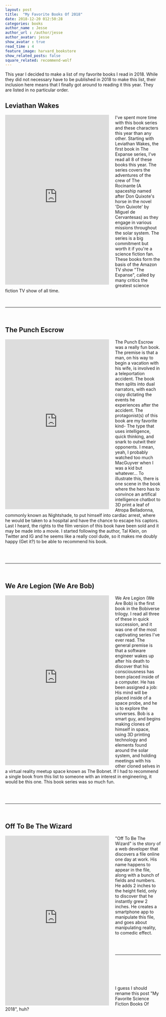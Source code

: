 ```yaml
---
layout: post
title:  "My Favorite Books Of 2018"
date: 2018-12-20 012:50:28
categories: books
author_name : Jesse
author_url : /author/jesse
author_avatar: jesse
show_avatar : true
read_time : 4
feature_image: harvard_bookstore
show_related_posts: false
square_related: recommend-wolf
---
```


This year I decided to make a list of my favorite books I read in 2018. While they did not necessary have to be published in 2018 to make this list, their inclusion here means that I finally got around to reading it this year. They are listed in no particular order.

<div>
<h2>Leviathan Wakes</h2>
<iframe style="max-width: 100%;float:left;padding-right: 20px" src="https://read.amazon.com/kp/card?asin=0316129089&amp;preview=inline&amp;linkCode=kpe&amp;ref_=cm_sw_r_kb_dp_sTzZwb050CJB9&amp;" width="336" height="550" frameborder="0" allowfullscreen="allowfullscreen"></iframe>

<p>
I've spent more time with this book series and these characters this year than any other. Starting with Leviathan Wakes, the first book in The Expanse series, I've read all 8 of these books this year. The series covers the adventures of the crew of The Rocinante (A spaceship named after Don Quixote's horse in the novel 'Don Quixote' by Miguel de Cervantesas) as they engage in various missions throughout the solar system. The series is a big commitment but worth it if you're a science fiction fan. These books form the basis of the Amazon TV show "The Expanse", called by many critics the greatest science fiction TV show of all time.
</p>
<br>
<hr>
<br>  
</div>
<div>
<h2>The Punch Escrow</h2>
<iframe style="max-width: 100%;float:left;padding-right: 20px" src="https://read.amazon.com/kp/card?asin=1942645589&amp;preview=inline&amp;linkCode=kpe&amp;ref_=cm_sw_r_kb_dp_sTzZwb050CJB9&amp;" width="336" height="550" frameborder="0" allowfullscreen="allowfullscreen"></iframe>

<p>
The Punch Escrow was a really fun book. The premise is that a man, on his way to begin a vacation with his wife, is involved in a teleportation accident. The book then splits into dual narrators, with each copy dictating the events he experiences after the accident. The protagonist(s) of this book are my favorite kind- The type that uses intelligence, quick thinking, and snark to outwit their opponents. I mean, yeah, I probably watched too much MacGuyver when I was a kid but whatever... To illustrate this, there is one scene in the book where the hero has to convince an artifical intelligence chatbot to 3D print a leaf of Atropa Belladonna, commonly known as Nightshade, to put himself into cardiac arrest, where he would be taken to a hospital and have the chance to escape his captors. Last I heard, the rights to the film version of this book have been sold and it may be made into a movie. I started following the author, Tal Klein, on Twitter and IG and he seems like a really cool dude, so it makes me doubly happy (Get it?) to be able to recommend his book.</p>
<br>
<br>
<hr>
<br>  
</div>
<div>
<h2>We Are Legion (We Are Bob)</h2>
<iframe style="max-width: 100%;float:left;padding-right: 20px" src="https://read.amazon.com/kp/card?asin=1680680587&amp;preview=inline&amp;linkCode=kpe&amp;ref_=cm_sw_r_kb_dp_sTzZwb050CJB9&amp;" width="336" height="550" frameborder="0" allowfullscreen="allowfullscreen"></iframe>

<p>
We Are Legion (We Are Bob) is the first book in the Bobiverse trilogy. I read all three of these in quick succession, and it was one of the most captivating series I've ever read. The general premise is that a software engineer wakes up after his death to discover that his consciousness has been placed inside of a computer. He has been assigned a job: His mind will be placed inside of a space probe, and he is to explore the universes. Bob is a smart guy, and begins making clones of himself in space, using 3D printing technology and elements found around the solar system, and holding meetings with his other cloned selves in a virtual reality meetup space known as The Bobnet. If I had to recommend a single book from this list to someone with an interest in engineering, it would be this one. This book series was so much fun.
</p>
<br>
<br>
<hr>
<br>  
</div>
<div>
<h2>Off To Be The Wizard</h2>
<iframe style="max-width: 100%;float:left;padding-right: 20px" src="https://read.amazon.com/kp/card?asin=1612184715&amp;preview=inline&amp;linkCode=kpe&amp;ref_=cm_sw_r_kb_dp_sTzZwb050CJB9&amp;" width="336" height="550" frameborder="0" allowfullscreen="allowfullscreen"></iframe>

<p>
"Off To Be The Wizard" is the story of a web developer that discovers a file online one day at work. His name happens to appear in the file, along with a bunch of fields and numbers. He adds 2 inches to the height field, only to discover that he instantly grew 2 inches. He creates a smartphone app to manipulate this file, and goes about manipulating reality, to comedic effect.</p>
<br>
<br>
<hr>
<br>  
</div>
<br>
<br>
<br>
<br>
I guess I should rename this post "My Favorite Science Fiction Books Of 2018", huh?
